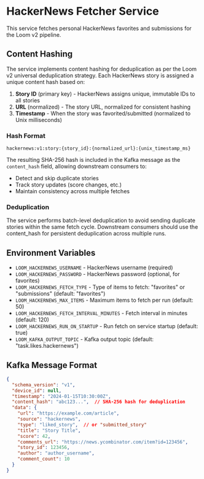 # HackerNews Fetcher Service

This service fetches personal HackerNews favorites and submissions for the Loom v2 pipeline.

## Content Hashing

The service implements content hashing for deduplication as per the Loom v2 universal deduplication strategy. Each HackerNews story is assigned a unique content hash based on:

1. **Story ID** (primary key) - HackerNews assigns unique, immutable IDs to all stories
2. **URL** (normalized) - The story URL, normalized for consistent hashing
3. **Timestamp** - When the story was favorited/submitted (normalized to Unix milliseconds)

### Hash Format

```
hackernews:v1:story:{story_id}:{normalized_url}:{unix_timestamp_ms}
```

The resulting SHA-256 hash is included in the Kafka message as the `content_hash` field, allowing downstream consumers to:
- Detect and skip duplicate stories
- Track story updates (score changes, etc.)
- Maintain consistency across multiple fetches

### Deduplication

The service performs batch-level deduplication to avoid sending duplicate stories within the same fetch cycle. Downstream consumers should use the content_hash for persistent deduplication across multiple runs.

## Environment Variables

- `LOOM_HACKERNEWS_USERNAME` - HackerNews username (required)
- `LOOM_HACKERNEWS_PASSWORD` - HackerNews password (optional, for favorites)
- `LOOM_HACKERNEWS_FETCH_TYPE` - Type of items to fetch: "favorites" or "submissions" (default: "favorites")
- `LOOM_HACKERNEWS_MAX_ITEMS` - Maximum items to fetch per run (default: 50)
- `LOOM_HACKERNEWS_FETCH_INTERVAL_MINUTES` - Fetch interval in minutes (default: 120)
- `LOOM_HACKERNEWS_RUN_ON_STARTUP` - Run fetch on service startup (default: true)
- `LOOM_KAFKA_OUTPUT_TOPIC` - Kafka output topic (default: "task.likes.hackernews")

## Kafka Message Format

```json
{
  "schema_version": "v1",
  "device_id": null,
  "timestamp": "2024-01-15T10:30:00Z",
  "content_hash": "abc123...",  // SHA-256 hash for deduplication
  "data": {
    "url": "https://example.com/article",
    "source": "hackernews",
    "type": "liked_story",  // or "submitted_story"
    "title": "Story Title",
    "score": 42,
    "comments_url": "https://news.ycombinator.com/item?id=123456",
    "story_id": 123456,
    "author": "author_username",
    "comment_count": 10
  }
}
```
